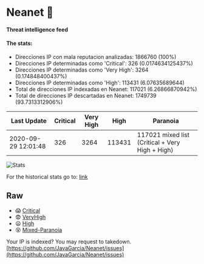 # Neanet :hocho:
#### Threat intelligence feed
#### The stats:

- Direcciones IP con mala reputacion analizadas: 1866760 (100%)
- Direcciones IP determinadas como 'Critical':  326 (0.0174634125437%)
- Direcciones IP determinadas como 'Very High':  3264 (0.174848400437%)
- Direcciones IP determinadas como 'High':  113431 (6.07635689644)
- Total de direcciones IP indexadas en Neanet:  117021 (6.26866870942%)
- Total de direcciones IP descartadas en Neanet:  1749739 (93.7313312906%)

| Last Update | Critical | Very High | High | Paranoia |
| --- | --- | --- | --- | --- |
| 2020-09-29 12:01:48 | 326 | 3264 | 113431 | 117021 mixed list (Critical + Very High + High)|

![Stats](https://docs.google.com/spreadsheets/d/e/2PACX-1vSnaNMIXVabIpDJjufMlzH7poXnshF3mgd8Is1g9ytUEzVsP5my4Trn8f-xkoLLQ38xpL3HtmUexLo6/pubchart?oid=501124687&format=image)

For the historical stats go to: [link](/stats.csv)
## Raw
- :scream: [Critical](https://raw.githubusercontent.com/JavaGarcia/Neanet/master/blacklists/neanet_critical.txt)
- :fearful: [VeryHigh](https://raw.githubusercontent.com/JavaGarcia/Neanet/master/blacklists/neanet_veryHigh.txtt)
- :frowning: [High](https://raw.githubusercontent.com/JavaGarcia/Neanet/master/blacklists/neanet_high.txt)
- :dizzy_face: [Mixed-Paranoia](https://raw.githubusercontent.com/JavaGarcia/Neanet/master/blacklists/neanet_all.txt)


Your IP is indexed? You may request to takedown. [https://github.com/JavaGarcia/Neanet/issues](https://github.com/JavaGarcia/Neanet/issues)











































































































































































































































































































































































































































































































































































































































































































































































































































































































































































































































































































































